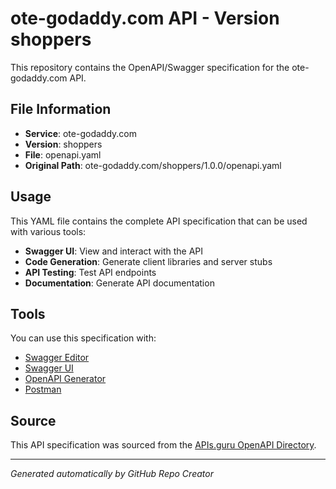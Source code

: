 # ote-godaddy.com API - Version shoppers

This repository contains the OpenAPI/Swagger specification for the ote-godaddy.com API.

## File Information

- **Service**: ote-godaddy.com
- **Version**: shoppers
- **File**: openapi.yaml
- **Original Path**: ote-godaddy.com/shoppers/1.0.0/openapi.yaml

## Usage

This YAML file contains the complete API specification that can be used with various tools:

- **Swagger UI**: View and interact with the API
- **Code Generation**: Generate client libraries and server stubs
- **API Testing**: Test API endpoints
- **Documentation**: Generate API documentation

## Tools

You can use this specification with:

- [Swagger Editor](https://editor.swagger.io/)
- [Swagger UI](https://swagger.io/tools/swagger-ui/)
- [OpenAPI Generator](https://openapi-generator.tech/)
- [Postman](https://www.postman.com/)

## Source

This API specification was sourced from the [APIs.guru OpenAPI Directory](https://github.com/APIs-guru/openapi-directory).

---

*Generated automatically by GitHub Repo Creator*
